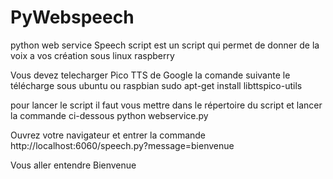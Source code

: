 # PyWebspeech
python web service Speech script est un script qui permet de donner de la voix a vos création sous linux raspberry 

Vous devez telecharger  Pico TTS de Google
la comande suivante le télécharge sous ubuntu  ou raspbian 
sudo apt-get install libttspico-utils

pour lancer le script  il faut  vous mettre dans le répertoire du script et lancer la commande ci-dessous
python webservice.py


Ouvrez votre navigateur et entrer la commande
http://localhost:6060/speech.py?message=bienvenue

Vous aller entendre  Bienvenue
